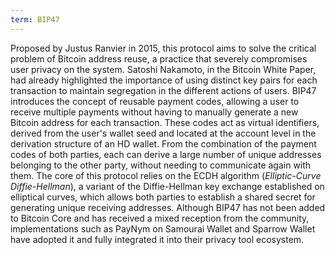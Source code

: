 ```yaml
---
term: BIP47
---
```


Proposed by Justus Ranvier in 2015, this protocol aims to solve the critical problem of Bitcoin address reuse, a practice that severely compromises user privacy on the system. Satoshi Nakamoto, in the Bitcoin White Paper, had already highlighted the importance of using distinct key pairs for each transaction to maintain segregation in the different actions of users. BIP47 introduces the concept of reusable payment codes, allowing a user to receive multiple payments without having to manually generate a new Bitcoin address for each transaction. These codes act as virtual identifiers, derived from the user's wallet seed and located at the account level in the derivation structure of an HD wallet. From the combination of the payment codes of both parties, each can derive a large number of unique addresses belonging to the other party, without needing to communicate again with them. The core of this protocol relies on the ECDH algorithm (*Elliptic-Curve Diffie-Hellman*), a variant of the Diffie-Hellman key exchange established on elliptical curves, which allows both parties to establish a shared secret for generating unique receiving addresses. Although BIP47 has not been added to Bitcoin Core and has received a mixed reception from the community, implementations such as PayNym on Samourai Wallet and Sparrow Wallet have adopted it and fully integrated it into their privacy tool ecosystem.